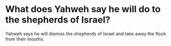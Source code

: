 # What does Yahweh say he will do to the shepherds of Israel?

Yahweh says he will dismiss the shepherds of Israel and take away the flock from their mouths.
